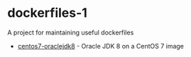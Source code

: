 # dockerfiles-1
A project for maintaining useful dockerfiles

* [centos7-oraclejdk8] - Oracle JDK 8 on a CentOS 7 image


[centos7-oraclejdk8]:<https://github.com/sameerean/dockerfiles-1/tree/master/centos7-oraclejdk8>
